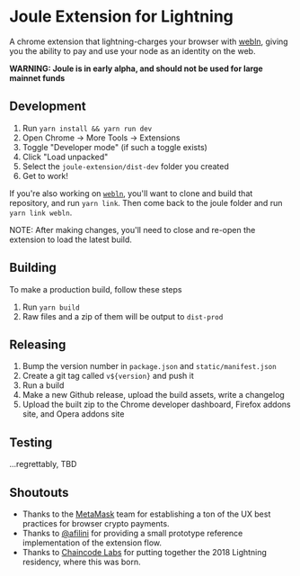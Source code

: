 # Joule Extension for Lightning

A chrome extension that lightning-charges your browser with
[webln](https://github.com/wbobeirne/webln), giving you
the ability to pay and use your node as an identity on the web.

**WARNING: Joule is in early alpha, and should not be used for large mainnet funds**


## Development

1. Run `yarn install && yarn run dev`
2. Open Chrome -> More Tools -> Extensions
3. Toggle "Developer mode" (if such a toggle exists)
4. Click "Load unpacked"
5. Select the `joule-extension/dist-dev` folder you created
6. Get to work!

If you're also working on [`webln`](https://github.com/wbobeirne/webln), you'll
want to clone and build that repository, and run `yarn link`. Then come back
to the joule folder and run `yarn link webln`.

NOTE: After making changes, you'll need to close and re-open the extension to load the latest build.

## Building

To make a production build, follow these steps

1. Run `yarn build`
2. Raw files and a zip of them will be output to `dist-prod`

## Releasing

1. Bump the version number in `package.json` and `static/manifest.json`
2. Create a git tag called `v${version}` and push it
3. Run a build
4. Make a new Github release, upload the build assets, write a changelog
5. Upload the built zip to the Chrome developer dashboard, Firefox addons site, and Opera addons site

## Testing

...regrettably, TBD

## Shoutouts

* Thanks to the [MetaMask](http://github.com/Metamask) team for establishing
a ton of the UX best practices for browser crypto payments.
* Thanks to [@afilini](https://github.com/afilini) for providing a small prototype
reference implementation of the extension flow.
* Thanks to [Chaincode Labs](https://chaincode.com) for putting together the 2018
Lightning residency, where this was born.
